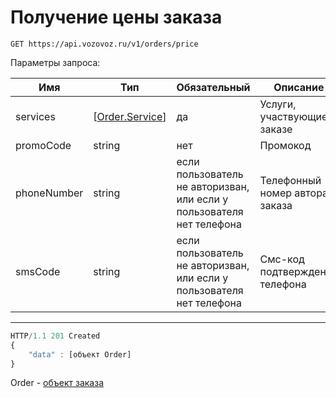 # Получение цены заказа

`GET https://api.vozovoz.ru/v1/orders/price`

Параметры запроса:

Имя | Тип | Обязательный | Описание
--- | --- | ------------ | --------
services | [[Order.Service](orders_object.md#service)] | да | Услуги, участвующие в заказе
promoCode | string | нет | Промокод
phoneNumber | string | если пользователь не авторизван, или если у пользователя нет телефона | Телефонный номер автора заказа
smsCode | string | если пользователь не авторизван, или если у пользователя нет телефона | Смс-код подтверждения телефона

---

```js
HTTP/1.1 201 Created
{
    "data" : [объект Order]
}
```

Order - [объект заказа](orders_object.md)


